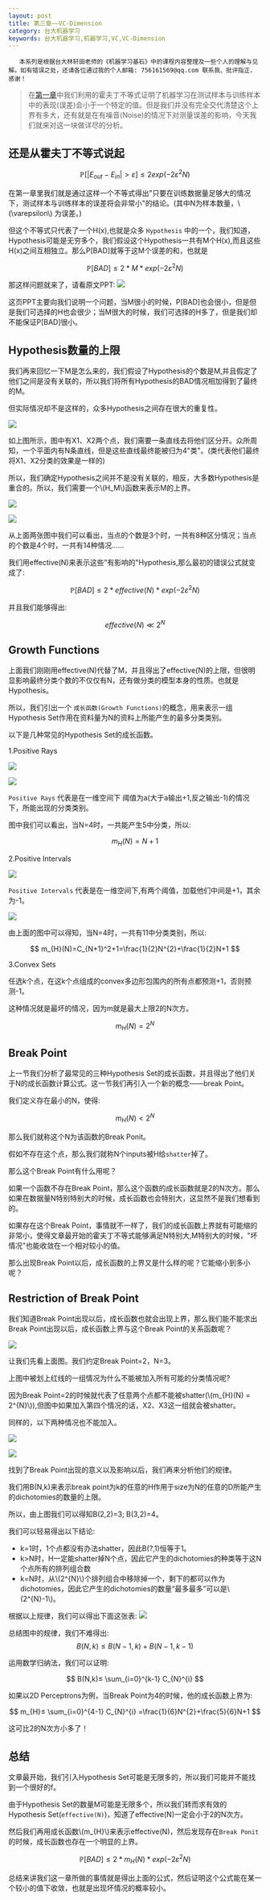 ```yaml
---
layout: post
title: 第三章——VC-Dimension
category: 台大机器学习
keywords: 台大机器学习,机器学习,VC,VC-Dimension
---
```


```
   本系列是根据台大林轩田老师的《机器学习基石》中的课程内容整理及一些个人的理解与见解。如有错误之处，还请各位通过我的个人邮箱: 756161569@qq.com 联系我、批评指正，感谢！
```

> 在[第一章](http://lovecui.me//2017/07/29/Taiwan-Why-machine-can-learning.html)中我们利用的霍夫丁不等式证明了机器学习在测试样本与训练样本中的表现(误差)会小于一个特定的值。但是我们并没有完全交代清楚这个上界有多大，还有就是在有噪音(Noise)的情况下对测量误差的影响，今天我们就来对这一块做详尽的分析。


## 还是从霍夫丁不等式说起

$$
 \mathbb{P}[|E_{out}-E_{in}|>\varepsilon] \leq 2exp(−2\varepsilon^{2}N)
$$

在第一章里我们就是通过这样一个不等式得出"只要在训练数据量足够大的情况下，测试样本与训练样本的误差将会非常小"的结论。(其中N为样本数量，\\(\varepsilon\\) 为误差。)

但这个不等式只代表了一个H(x),也就是众多 `Hypothesis` 中的一个，我们知道，Hypothesis可能是无穷多个，我们假设这个Hypothesis一共有M个H(x),而且这些H(x)之间互相独立。那么P[BAD]就等于这M个误差的和，也就是

$$
 \mathbb{P}[BAD] \leq 2*M*exp(−2\varepsilon^{2}N)
$$

那这样问题就来了，请看原文PPT:
![](https://raw.githubusercontent.com/keepCodingDream/blog.io/master/assets/img/taiwan/3.1.png)

这页PPT主要向我们说明一个问题，当M很小的时候，P[BAD]也会很小，但是但是我们可选择的H也会很少；当M很大的时候，我们可选择的H多了，但是我们却不能保证P[BAD]很小。

## Hypothesis数量的上限

我们再来回忆一下M是怎么来的，我们假设了Hypothesis的个数是M,并且假定了他们之间是没有关联的，所以我们将所有Hypothesis的BAD情况相加得到了最终的M。

但实际情况却不是这样的，众多Hypothesis之间存在很大的重复性。

![](https://raw.githubusercontent.com/keepCodingDream/blog.io/master/assets/img/taiwan/3.2.png)

如上图所示，图中有X1、X2两个点，我们需要一条直线去将他们区分开。众所周知，一个平面内有N条直线，但是这些直线最终能被归为4"类"。(类代表他们最终将X1、X2分类的效果是一样的)

所以，我们确定Hypothesis之间并不是没有关联的，相反，大多数Hypothesis是重合的。所以，我们需要一个\\(H_M\\)函数来表示M的上界。

![](https://raw.githubusercontent.com/keepCodingDream/blog.io/master/assets/img/taiwan/3.3.png)

![](https://raw.githubusercontent.com/keepCodingDream/blog.io/master/assets/img/taiwan/3.4.png)

从上面两张图中我们可以看出，当点的个数是3个时，一共有8种区分情况；当点的个数是4个时，一共有14种情况……

我们用effective(N)来表示这些"有影响的"Hypothesis,那么最初的错误公式就变成了:

$$
 \mathbb{P}[BAD] \leq 2*effective(N)*exp(−2\varepsilon^{2}N)
$$

并且我们能够得出:

$$
  effective(N) ≪ 2^{N}
$$

## Growth Functions 

上面我们刚刚用effective(N)代替了M，并且得出了effective(N)的上限，但很明显影响最终分类个数的不仅仅有N，还有做分类的模型本身的性质。也就是Hypothesis。

所以，我们引出一个 `成长函数(Growth Functions)`的概念，用来表示一组Hypothesis Set作用在资料量为N的资料上所能产生的最多分类类别。

以下是几种常见的Hypothesis Set的成长函数。

1.Positive Rays

![](https://raw.githubusercontent.com/keepCodingDream/blog.io/master/assets/img/taiwan/3.5.png)

![](https://raw.githubusercontent.com/keepCodingDream/blog.io/master/assets/img/taiwan/3.6.png)

`Positive Rays` 代表是在一维空间下
阈值为a(大于a输出+1,反之输出-1)的情况下，所能出现的分类类别。

图中我们可以看出，当N=4时，一共能产生5中分类，所以:

$$
   m_{H}(N)=N+1
$$


2.Positive Intervals

![](https://raw.githubusercontent.com/keepCodingDream/blog.io/master/assets/img/taiwan/3.7.png)

`Positive Intervals` 代表是在一维空间下,有两个阈值，加载他们中间是+1，其余为-1。

![](https://raw.githubusercontent.com/keepCodingDream/blog.io/master/assets/img/taiwan/3.8.png)

由上面的图中可以得知，当N=4时，一共有11中分类类别，所以:

$$
	m_{H}(N)=C_{N+1}^2+1=\frac{1}{2}N^{2}+\frac{1}{2}N+1
$$

3.Convex Sets

任选k个点，在这k个点组成的convex多边形包围内的所有点都预测+1，否则预测-1。

这种情况就是最坏的情况，因为m就是最大上限2的N次方。

$$
  m_{H}(N)=2^{N}
$$


## Break Point

上一节我们分析了最常见的三种Hypothesis Set的成长函数，并且得出了他们关于N的成长函数计算公式。这一节我们再引入一个新的概念——break Point。

我们定义存在最小的N，使得:

$$
   m_{H}(N)< 2^{N}
$$

那么我们就称这个N为该函数的Break Ponit。

假如不存在这个点，那么我们就称N个inputs被H给`shatter`掉了。

那么这个Break Point有什么用呢？

如果一个函数不存在Break Point，那么这个函数的成长函数就是2的N次方。那么如果在数据量N特别特别大的时候，成长函数也会特别大，这显然不是我们想看到的。

如果存在这个Break Point，事情就不一样了，我们的成长函数上界就有可能缩的非常小，使得文章最开始的霍夫丁不等式能够满足N特别大,M特别大的时候，"坏情况"也能收敛在一个相对较小的值。

那么出现Break Point以后，成长函数的上界又是什么样的呢？它能缩小到多小呢？


## Restriction of Break Point

我们知道Break Point出现以后，成长函数也就会出现上界，那么我们能不能求出Break Point出现以后，成长函数上界与这个Break Point的关系函数呢？

![](https://raw.githubusercontent.com/keepCodingDream/blog.io/master/assets/img/taiwan/3.9.png)

让我们先看上面图。我们约定Break Point=2，N=3。

上图中被划上红线的一组情况为什么不能被加入所有可能的分类情况呢?

因为Break Point=2的时候就代表了任意两个点都不能被shatter(\\(m_{H}(N) = 2^{N}\\)),但图中如果加入第四个情况的话，X2、X3这一组就会被shatter。

同样的，以下两种情况也不能加入。

![](https://raw.githubusercontent.com/keepCodingDream/blog.io/master/assets/img/taiwan/3.10.png)

![](https://raw.githubusercontent.com/keepCodingDream/blog.io/master/assets/img/taiwan/3.11.png)

找到了Break Point出现的意义以及影响以后，我们再来分析他们的规律。

我们用B(N,k)来表示break point为k的任意的H作用于size为N的任意的D所能产生的dichotomies的数量的上限。

所以，由上图我们可以得知B(2,2)=3; B(3,2)=4。

我们可以轻易得出以下结论:

* k=1时，1个点都没有办法shatter，因此B(?,1)恒等于1。
* k>N时，H一定能shatter掉N个点，因此它产生的dichotomies的种类等于这N个点所有的排列组合数
* k=N时，从\\(2^{N}\\)个排列组合中移除掉一个，剩下的都可以作为dichotomies，因此它产生的dichotomies的数量“最多最多”可以是\\(2^{N}-1\\)。

根据以上规律，我们可以得出下面这张表:
![](https://raw.githubusercontent.com/keepCodingDream/blog.io/master/assets/img/taiwan/3.12.png)

总结图中的规律，我们不难得出:
$$
	B(N,k)≤B(N−1,k)+B(N−1,k−1)
$$

运用数学归纳法，我们可以证明:

$$
  B(N,k)≤ \sum_{i=0}^{k-1} C_{N}^{i} 
$$

如果以2D Perceptrons为例，当Break Point为4的时候，他的成长函数上界为:

$$
  m_{H}≤ \sum_{i=0}^{4-1} C_{N}^{i} =\frac{1}{6}N^{2}+\frac{5}{6}N+1
$$

这可比2的N次方小多了！

## 总结

文章最开始，我们引入Hypothesis Set可能是无限多的，所以我们可能并不能找到一个很好的f。

由于Hypothesis Set的数量M可能是无限多个，所以我们转而求有效的Hypothesis Set(`effective(N)`)，知道了effective(N)一定会小于2的N次方。

然后我们再用成长函数\\(m_{H}\\)来表示effective(N)，然后发现存在`Break Ponit`的时候，成长函数也存在一个明显的上界。

$$
    \mathbb{P}[BAD] \leq 2*m_{H}(N)*exp(−2\varepsilon^{2}N)
$$

总结来讲我们这一章所做的事情就是得出上面的公式，然后证明这个公式能在某一个较小的值下收敛，也就是出现坏情况的概率较小。

